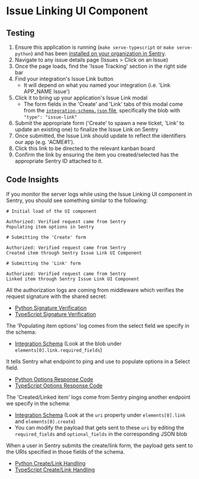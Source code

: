 # Issue Linking UI Component

## Testing

1. Ensure this application is running (`make serve-typescript` or `make serve-python`) and has been [installed on your organization in Sentry](../installation.md).
2. Navigate to any issue details page (Issues > Click on an Issue)
3. Once the page loads, find the 'Issue Tracking' section in the right side bar
4. Find your integration's Issue Link button
   - It will depend on what you named your integration (i.e. 'Link APP_NAME Issue')
5. Click it to bring up your application's Issue Link modal
   - The form fields in the 'Create' and 'Link' tabs of this modal come from the [`integration-schema.json` file](../../integration-schema.json), specifically the blob with `"type": "issue-link"`
6. Submit the appropriate form ('Create' to spawn a new ticket, 'Link' to update an existing one) to finalize the Issue Link on Sentry
7. Once submitted, the Issue Link should update to reflect the identifiers our app (e.g. 'ACME#1').
8. Click this link to be directed to the relevant kanban board
9. Confirm the link by ensuring the item you created/selected has the appropriate Sentry ID attached to it.

## Code Insights

If you monitor the server logs while using the Issue Linking UI component in Sentry, you should see something similar to the following:

```
# Initial load of the UI component

Authorized: Verified request came from Sentry
Populating item options in Sentry

# Submitting the 'Create' form

Authorized: Verified request came from Sentry
Created item through Sentry Issue Link UI Component

# Submitting the 'Link' form

Authorized: Verified request came from Sentry
Linked item through Sentry Issue Link UI Component
```

All the authorization logs are coming from middleware which verifies the request signature with the shared secret:
   - [Python Signature Verification](../../backend-py/src/api/middleware/verify_sentry_signature.py)
   - [TypeScript Signature Verification](../../backend-ts/src/api/middleware/verifySentrySignature.ts)

The 'Populating item options' log comes from the select field we specify in the schema:
   - [Integration Schema](../../integration-schema.json) (Look at the blob under `elements[0].link.required_fields`)

It tells Sentry what endpoint to ping and use to populate options in a Select field.
   - [Python Options Response Code](../../backend-py/src/api/endpoints/sentry/options.py)
   - [TypeScript Options Response Code](../../backend-ts/src/api/sentry/options.ts)

The 'Created/Linked item' logs come from Sentry pinging another endpoint we specify in the schema:
   - [Integration Schema](../../integration-schema.json) (Look at the `uri` property under `elements[0].link` and `elements[0].create`)
   - You can modify the payload that gets sent to these `uri` by editing the `required_fields` and `optional_fields` in the corresponding JSON blob

When a user in Sentry submits the create/link form, the payload gets sent to the URIs specified in those fields of the schema.
   - [Python Create/Link Handling](../../backend-py/src/api/endpoints/sentry/issue_link.py)
   - [TypeScript Create/Link Handling](../../backend-ts/src/api/sentry/issueLink.ts)
